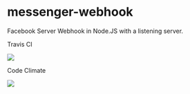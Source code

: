# messenger-webhook
Facebook Server Webhook in Node.JS with a listening server.

Travis CI

<img src="https://travis-ci.org/brunosprocopio/messenger-webhook.svg?branch=master"/>

Code Climate

<img src="https://codeclimate.com/github/brunosprocopio/messenger-webhook/badges/gpa.svg" />